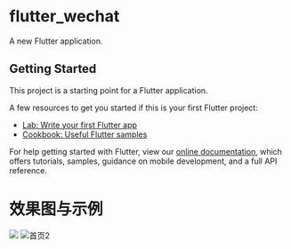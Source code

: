 # flutter_wechat

A new Flutter application.

## Getting Started

This project is a starting point for a Flutter application.

A few resources to get you started if this is your first Flutter project:

- [Lab: Write your first Flutter app](https://flutter.io/docs/get-started/codelab)
- [Cookbook: Useful Flutter samples](https://flutter.io/docs/cookbook)

For help getting started with Flutter, view our 
[online documentation](https://flutter.io/docs), which offers tutorials, 
samples, guidance on mobile development, and a full API reference.

# 效果图与示例
![](https://github.com/gaoguanqi/flutter_wechat/tree/master/screenshots/home1.jpg)
<img src="https://github.com/gaoguanqi/flutter_wechat/tree/master/screenshots/home2.jpg" alt="首页2">
